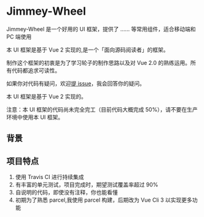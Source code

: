 # Jimmey-Wheel

Jimmey-Wheel 是一个好用的 UI 框架，提供了 …… 等常用组件，适合移动端和 PC 端使用

本 UI 框架是基于 Vue 2 实现的,是一个「面向源码阅读者」的框架。

制作这个框架的初衷是为了学习轮子的制作思路以及对 Vue 2.0 的熟练运用。所有代码都追求可读性。

如果你对代码有疑问，欢迎[提 issue](https://github.com/JimmeyCheung/vue-wheels/issues)，我会回答你的疑问。

本 UI 框架是基于 Vue 2 实现的。

注意：本 UI 框架的代码尚未完全完工（目前代码大概完成 50%），请不要在生产环境中使用本 UI 框架。

## 背景

## 项目特点

1. 使用 Travis CI 进行持续集成
2. 有丰富的单元测试，项目完成时，期望测试覆盖率超过 90%
3. 自说明的代码，即使没有注释，你也能看懂
4. 初期为了熟悉 parcel,我使用 parcel 构建，后期改为 Vue Cli 3 以实现更多功能
